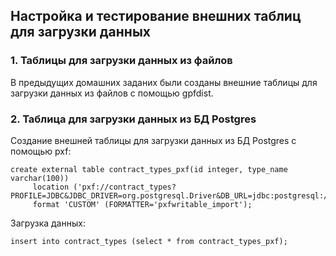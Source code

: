 ## Настройка и тестирование внешних таблиц для загрузки данных ##   
   
### 1. Таблицы для загрузки данных из файлов ###   

В предыдущих домашних заданих были созданы внешние таблицы для загрузки данных из файлов с помощью gpfdist.

### 2. Таблица для загрузки данных из БД Postgres ###   

Создание внешней таблицы для загрузки данных из БД Postgres с помощью pxf:
```
create external table contract_types_pxf(id integer, type_name varchar(100))   
     location ('pxf://contract_types?PROFILE=JDBC&JDBC_DRIVER=org.postgresql.Driver&DB_URL=jdbc:postgresql://192.168.2.32:5432/postgres&USER=postgres&PASS=p')   
     format 'CUSTOM' (FORMATTER='pxfwritable_import');
```
Загрузка данных:
```
insert into contract_types (select * from contract_types_pxf); 
```
   

